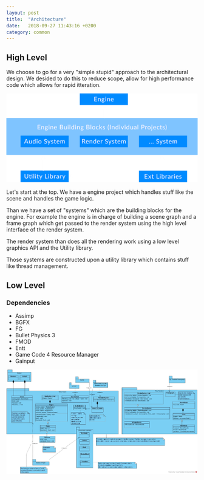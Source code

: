 ```yaml
---
layout: post
title:  "Architecture"
date:   2018-09-27 11:43:16 +0200
category: common
---
```


## High Level

We choose to go for a very "simple stupid" approach to the architectural design. We desided to do this to reduce scope, allow for high performance code which allows for rapid itteration.

![High Level UML Diagram](../images/high_uml.png)

Let's start at the top. We have a engine project which handles stuff like the scene and handles the game logic.

Than we have a set of "systems" which are the building blocks for the engine. For example the engine is in charge of building a scene graph and a frame graph which get passed to the render system using the high level interface of the render system.

The render system than does all the rendering work using a low level graphics API and the Utility library.

Those systems are constructed upon a utility library which contains stuff like thread management.

## Low Level

### Dependencies

* Assimp
* BGFX
* FG
* Bullet Physics 3
* FMOD
* Entt
* Game Code 4 Resource Manager
* Gainput

![Low Level UML Diagram](../images/low_uml.jpg)
